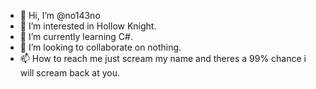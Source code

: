 - 👋 Hi, I’m @no143no
- 👀 I’m interested in Hollow Knight.
- 🌱 I’m currently learning C#.
- 💞️ I’m looking to collaborate on nothing.
- 📫 How to reach me just scream my name and theres a 99% chance i will scream back at you.

<!---
no143no/no143no is a ✨ special ✨ repository because its `README.md` (this file) appears on your GitHub profile.
You can click the Preview link to take a look at your changes.
--->
